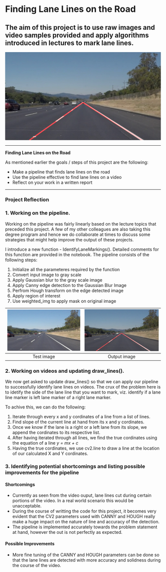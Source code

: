 # **Finding Lane Lines on the Road** 

## The aim of this project is to use raw images and video samples provided and apply algorithms introduced in lectures to mark lane lines.

[![IMAGE ALT TEXT](./test_images_output/solidWhiteRight.jpg)](https://youtu.be/B00_UafkUeI "Project Output")

---

**Finding Lane Lines on the Road**

As mentioned earlier the goals / steps of this project are the following:
* Make a pipeline that finds lane lines on the road
* Use the pipeline effective to find lane lines on a video
* Reflect on your work in a written report

---

### Project Reflection

### 1. Working on the pipeline.

Working on the pipeline was fairly linearly based on the lecture topics that preceded this project. A few of my other colleagues are also taking this degree program and hence we do collaborate at times to discuss some strategies that might help improve the output of these projects.

I introduce a new function - IdentifyLaneMarkings(). Detailed comments for this function are provided in the notebook. The pipeline consists of the following steps:

1. Initialize all the parameteres required by the function
2. Convert input image to gray scale
3. Apply Gaussian blur to the gray scale image
4. Apply Canny edge detection to the Gaussian Blur Image
5. Perfrom Hough transform on the edge detected image
6. Apply region of interest
7. Use weighted_img to apply mask on original image

| [![Sample Image](./test_images/solidWhiteRight.jpg)](./test_images/solidWhiteRight.jpg "Sample Image") | [![Output Image](./test_images_output/solidWhiteRight.jpg)](./test_images_output/solidWhiteRight.jpg "Output Image") |
|:---:|:---:|
| Test image | Output image |

### 2. Working on videos and updating draw_lines().

We now get asked to update draw_lines() so that we can apply our pipeline to successfully identify lane lines on videos.
The crux of the problem here is to idetify the side of the lane line that you want to mark, viz. identify if a lane line marker is left lane marker of a right lane marker.

To achive this, we can do the following:
1. Iterate through every x and y cordinates of a line from a list of lines.
2. Find slope of the current line at hand from its x and y cordinates.
3. Once we know if the lane is a right or a left lane from its slope, we append the cordinates to its respective list.
4. After having iterated through all lines, we find the true cordinates using the equation of a line *y = mx + c*
5. Having the true cordinates, we use cv2.line to draw a line at the location of our calculated X and Y cordinates.

### 3. Identifying potential shortcomings and listing possible improvements for the pipeline

#### Shortcomings
* Currently as seen from the video ouput, lane lines cut during certain portions of the video. In a real world scenario this would be unacceptable.
* During the course of writting the code for this project, it becomes very evident that the CV2 parameters used with CANNY and HOUGH really make a huge impact on the nature of line and accuracy of the detection.
* The pipeline is implemented accurately towards the problem statement at hand, however the out is not perfectly as expected.

#### Possible Improvements
* More fine tuning of the CANNY and HOUGH parameters can be done so that the lane lines are detected with more accuracy and solidness during the course of the video.